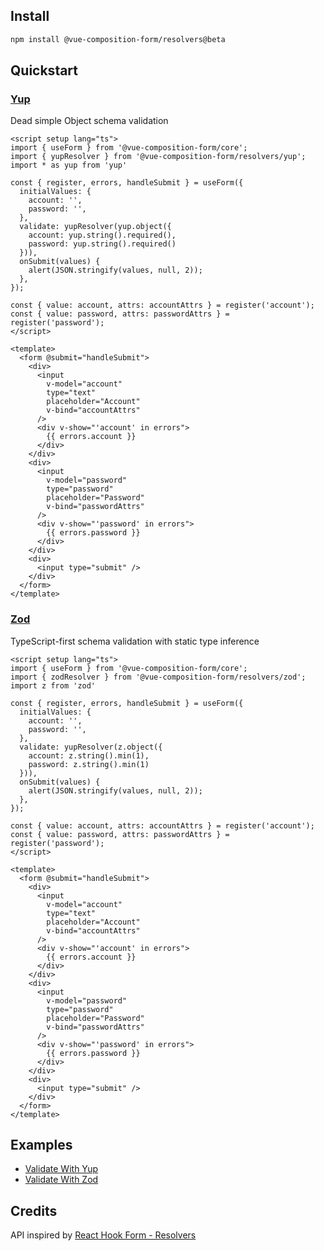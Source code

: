 ## Install

```bash
npm install @vue-composition-form/resolvers@beta
```

## Quickstart

### [Yup](https://github.com/jquense/yup)

Dead simple Object schema validation

```vue
<script setup lang="ts">
import { useForm } from '@vue-composition-form/core';
import { yupResolver } from '@vue-composition-form/resolvers/yup';
import * as yup from 'yup'

const { register, errors, handleSubmit } = useForm({
  initialValues: {
    account: '',
    password: '',
  },
  validate: yupResolver(yup.object({
    account: yup.string().required(),
    password: yup.string().required()
  })),
  onSubmit(values) {
    alert(JSON.stringify(values, null, 2));
  },
});

const { value: account, attrs: accountAttrs } = register('account');
const { value: password, attrs: passwordAttrs } = register('password');
</script>

<template>
  <form @submit="handleSubmit">
    <div>
      <input
        v-model="account"
        type="text"
        placeholder="Account"
        v-bind="accountAttrs"
      />
      <div v-show="'account' in errors">
        {{ errors.account }}
      </div>
    </div>
    <div>
      <input
        v-model="password"
        type="password"
        placeholder="Password"
        v-bind="passwordAttrs"
      />
      <div v-show="'password' in errors">
        {{ errors.password }}
      </div>
    </div>
    <div>
      <input type="submit" />
    </div>
  </form>
</template>
```

### [Zod](https://github.com/vriad/zod)

TypeScript-first schema validation with static type inference

```vue
<script setup lang="ts">
import { useForm } from '@vue-composition-form/core';
import { zodResolver } from '@vue-composition-form/resolvers/zod';
import z from 'zod'

const { register, errors, handleSubmit } = useForm({
  initialValues: {
    account: '',
    password: '',
  },
  validate: yupResolver(z.object({
    account: z.string().min(1),
    password: z.string().min(1)
  })),
  onSubmit(values) {
    alert(JSON.stringify(values, null, 2));
  },
});

const { value: account, attrs: accountAttrs } = register('account');
const { value: password, attrs: passwordAttrs } = register('password');
</script>

<template>
  <form @submit="handleSubmit">
    <div>
      <input
        v-model="account"
        type="text"
        placeholder="Account"
        v-bind="accountAttrs"
      />
      <div v-show="'account' in errors">
        {{ errors.account }}
      </div>
    </div>
    <div>
      <input
        v-model="password"
        type="password"
        placeholder="Password"
        v-bind="passwordAttrs"
      />
      <div v-show="'password' in errors">
        {{ errors.password }}
      </div>
    </div>
    <div>
      <input type="submit" />
    </div>
  </form>
</template>
```

## Examples

- [Validate With Yup](https://stackblitz.com/edit/vue-composition-form-validate-with-yup?file=src%2FApp.vue)
- [Validate With Zod](https://stackblitz.com/edit/vue-composition-form-validate-with-zod?file=src%2FApp.vue)

## Credits

API inspired by [React Hook Form - Resolvers](https://github.com/react-hook-form/resolvers)